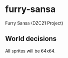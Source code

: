 furry-sansa
===========

Furry Sansa (DZC21 Project)

World decisions
---------------
All sprites will be 64x64.
